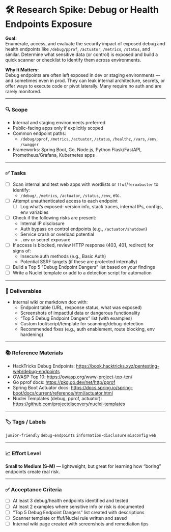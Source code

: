 # 🛠️ Research Spike: Debug or Health Endpoints Exposure

**Goal:**  
Enumerate, access, and evaluate the security impact of exposed debug and health endpoints like `/debug/pprof`, `/actuator`, `/metrics`, `/status`, and similar. Determine what sensitive data (or control) is exposed and build a quick scanner or checklist to identify them across environments.

**Why It Matters:**  
Debug endpoints are often left exposed in dev or staging environments — and sometimes even in prod. They can leak internal architecture, secrets, or offer ways to execute code or pivot laterally. Many require no auth and are rarely monitored.

---

### 🔍 Scope
- Internal and staging environments preferred
- Public-facing apps only if explicitly scoped
- Common endpoint paths:
  - `/debug/pprof`, `/metrics`, `/actuator`, `/status`, `/healthz`, `/vars`, `/env`, `/swagger`
- Frameworks: Spring Boot, Go, Node.js, Python Flask/FastAPI, Prometheus/Grafana, Kubernetes apps

---

### ✅ Tasks
- [ ] Scan internal and test web apps with wordlists or `ffuf`/`feroxbuster` to identify:
  - `/debug/`, `/metrics`, `/actuator`, `/status`, `/env`, etc.
- [ ] Attempt unauthenticated access to each endpoint
  - [ ] Log what’s exposed: version info, stack traces, internal IPs, configs, env variables
- [ ] Check if the following risks are present:
  - Internal IP disclosure
  - Auth bypass on control endpoints (e.g., `/actuator/shutdown`)
  - Service crash or overload potential
  - `.env` or secret exposure
- [ ] If access is blocked, review HTTP response (403, 401, redirect) for signs of:
  - Insecure auth methods (e.g., Basic Auth)
  - Potential SSRF targets (if these are protected internally)
- [ ] Build a Top 5 "Debug Endpoint Dangers" list based on your findings
- [ ] Write a Nuclei template or add to a detection script for automation

---

### 🎯 Deliverables
- Internal wiki or markdown doc with:
  - Endpoint table (URL, response status, what was exposed)
  - Screenshots of impactful data or dangerous functionality
  - “Top 5 Debug Endpoint Dangers” list (with examples)
  - Custom tool/script/template for scanning/debug-detection
  - Recommended fixes (e.g., auth enablement, route blocking, env hardening)

---

### 📚 Reference Materials
- HackTricks Debug Endpoints: https://book.hacktricks.xyz/pentesting-web/debug-endpoints  
- OWASP Top 10: https://owasp.org/www-project-top-ten/  
- Go pprof docs: https://pkg.go.dev/net/http/pprof  
- Spring Boot Actuator docs: https://docs.spring.io/spring-boot/docs/current/reference/html/actuator.html  
- Nuclei Templates (debug, pprof, actuator): https://github.com/projectdiscovery/nuclei-templates

---

### 🏷️ Tags / Labels
`junior-friendly` `debug-endpoints` `information-disclosure` `misconfig` `web`

---

### 📈 Effort Level
**Small to Medium (S–M)** — lightweight, but great for learning how “boring” endpoints create real risk.

---

### ✅ Acceptance Criteria
- [ ] At least 3 debug/health endpoints identified and tested
- [ ] At least 2 examples where sensitive info or risk is documented
- [ ] “Top 5 Debug Endpoint Dangers” list created with descriptions
- [ ] Scanner template or ffuf/Nuclei rule written and saved
- [ ] Internal wiki page created with screenshots and remediation tips